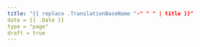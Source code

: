 ```yaml
---
title: "{{ replace .TranslationBaseName "-" " " | title }}"
date = {{ .Date }}
type = "page"
draft = true
---
```


